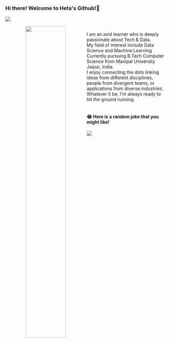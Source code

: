 ### Hi there! Welcome to Heta's Github!👋   &nbsp; &nbsp;
![](https://komarev.com/ghpvc/?username=Heta287)


<p align="center">
  <img align="left" width="50%" src="https://github-readme-stats.vercel.app/api?username=Heta287&show_icons=true&theme=radical&show_icons=true&border_color=00aacc" />
</p>


<br>
I am an avid learner who is deeply passionate about Tech & Data. <br>
My field of interest include Data Science and Machine Learning <br>
Currently pursuing B.Tech Computer Science from Manipal University Jaipur, India. <br>
I enjoy connecting the dots linking ideas from different disciplines, people from divergent teams, or applications from diverse industries.
Whatever it be, I'm always ready to hit the ground running.
<br> <br>

#### 😂 Here is a random joke that you might like!
![](https://readme-jokes.vercel.app/api?theme=radical&borderColor=%2300aacc)

